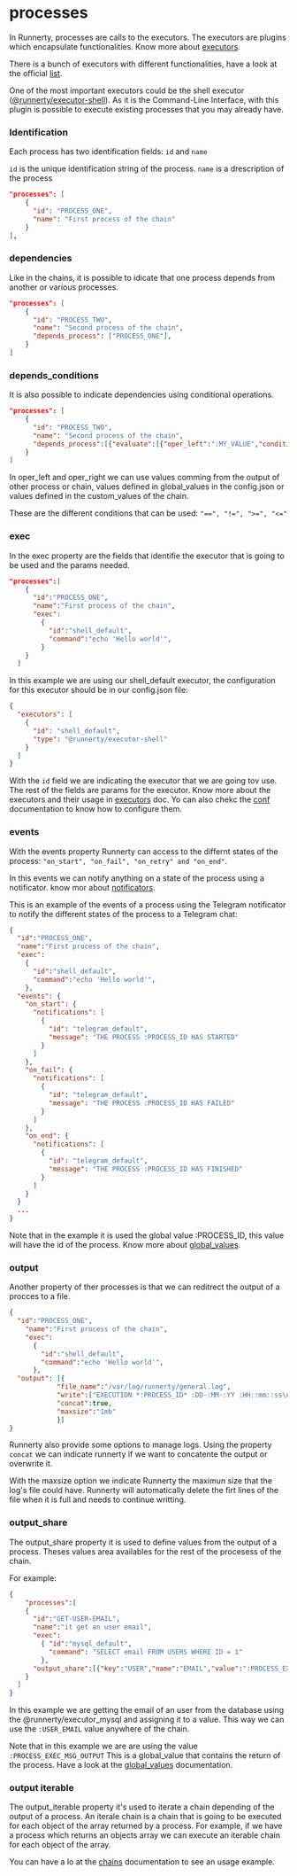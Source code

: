 # processes

In Runnerty, processes are calls to the executors. The executors are plugins which encapsulate functionalities. Know more about [executors].

There is a bunch of executors with different functionalities, have a look at the official [list].

One of the most important executors could be the shell executor ([@runnerty/executor-shell]). As it is the Command-Line Interface, with this plugin is possible to execute existing processes that you may already have.

### Identification

Each process has two identification fields: ```id``` and ```name```

```id``` is the unique identification string of the process.
```name``` is a drescription of the process

```json
"processes": [
    {
      "id": "PROCESS_ONE",
      "name": "First process of the chain"
    }
],
```

### dependencies

Like in the chains, it is possible to idicate that one process depends from another or various processes.

```json
"processes": [
    {
      "id": "PROCESS_TWO",
      "name": "Second process of the chain",
      "depends_process": ["PROCESS_ONE"],
    }
]
```

### depends_conditions

It is also possible to indicate dependencies using conditional operations. 

```json
"processes": [
    {
      "id": "PROCESS_TWO",
      "name": "Second process of the chain",
      "depends_process":[{"evaluate":[{"oper_left":":MY_VALUE","condition":">=","oper_right":"1"}]}],
    }
]
```

In oper_left and oper_right we can use values comming from the output of other process or chain, values defined in global_values in the config.json or values defined in the custom_values of the chain.

These are the different conditions that can be used: ```"==", "!=", ">=", "<="```

### exec

In the exec property are the fields that identifie the executor that is going to be used and the params needed. 

```json
"processes":[
    {
      "id":"PROCESS_ONE",
      "name":"First process of the chain",
      "exec":
        {
          "id":"shell_default",
          "command":"echo 'Hello world'",
        }
    }
  ]
```
In this example we are using our shell_default executor, the configuration for this executor should be in our config.json file:

```json
{
  "executors": [
    {
      "id": "shell_default",
      "type": "@runnerty/executor-shell"
    }
  ]
}
```

With the ```id``` field we are indicating the executor that we are going tov use. The rest of the fields are params for the executor. Know more about the executors and their usage in [executors] doc. Yo can also chekc the [conf] documentation to know how to configure them.

### events

With the events property Runnerty can access to the differnt states of the process: ```"on_start", "on_fail", "on_retry" and "on_end"```.

In this events we can notify anything on a state of the process using a notificator. know mor about [notificators].

This is an example of the events of a process using the Telegram notificator to notify the different states of the process to a Telegram chat:

```json
{
  "id":"PROCESS_ONE",
  "name":"First process of the chain",
  "exec":
    {
      "id":"shell_default",
      "command":"echo 'Hello world'",
    },
  "events": {
    "on_start": {
      "notifications": [
        {
          "id": "telegram_default",
          "message": "THE PROCESS :PROCESS_ID HAS STARTED"
        }
      ]
    },
    "on_fail": {
      "notifications": [
        {
          "id": "telegram_default",
          "message": "THE PROCESS :PROCESS_ID HAS FAILED"
        }
      ]
    },
    "on_end": {
      "notifications": [
        {
          "id": "telegram_default",
          "message": "THE PROCESS :PROCESS_ID HAS FINISHED"
        }
      ]
    }
  }
  ...
}
```
Note that in the example it is used the global value :PROCESS_ID, this value will have the id of the process. Know more about [global_values].

### output

Another property of ther processes is that we can reditrect the output of a procces to a file. 

```json
{
  "id":"PROCESS_ONE",
  	"name":"First process of the chain",
    "exec":
      {
        "id":"shell_default",
        "command":"echo 'Hello world'",
      },
  "output": [{
			"file_name":"/var/log/runnerty/general.log", 
			"write":["EXECUTION *:PROCESS_ID* :DD-:MM-:YY :HH::mm::ss\n"], 
			"concat":true, 
			"maxsize":"1mb"
			}]
}
```
Runnerty also provide some options to manage logs. Using the property ```concat``` we can indicate runnerty if we want to concatente the output or overwrite it. 

With the maxsize option we indicate Runnerty the maximun size that the log's file could have. Runnerty will automatically delete the firt lines of the file when it is full and needs to continue writting.

### output_share

The output_share property it is used to define values from the output of a process. Theses values area availables for the rest of the procesess of the chain.

For example:

```json
{
	"processes":[
    {
      "id":"GET-USER-EMAIL",
      "name":"it get an user email",
      "exec":
        { "id":"mysql_default",
          "command": "SELECT email FROM USERS WHERE ID = 1"
        },
      "output_share":[{"key":"USER","name":"EMAIL","value":":PROCESS_EXEC_MSG_OUTPUT"}]
    }
  ]
}
```
In this example we are getting the email of an user from the database using the @runnerty/executor_mysql and assigning it to a value. This way we can use the ```:USER_EMAIL``` value anywhere of the chain.

Note that in this example we are are using the value ```:PROCESS_EXEC_MSG_OUTPUT``` This is a global_value that contains the return of the process. Have a look at the [global_values] documentation.

### output iterable

The output_iterable property it's used to iterate a chain depending of the output of a process. An iterale chain is a chain that is going to be executed for each object of the array returned by a process. For example, if we have a process which returns an objects array we can execute an iterable chain for each object of the array.

You can have a lo at the [chains] documentation to see an usage example.

[list]: https://github.com/Coderty/runnerty/blob/master/docs/plugins.md
[executors]: https://github.com/Coderty/runnerty/blob/master/docs/executors.md
[@runnerty/executor-shell]: https://github.com/Coderty/runnerty-executor-shell
[conf]: https://github.com/Coderty/runnerty/blob/master/docs/conf.md
[notificators]: https://github.com/Coderty/runnerty/blob/master/docs/notificators.md
[global_values]: https://github.com/Coderty/runnerty/blob/master/docs/global_values.md
[chains]: https://github.com/Coderty/runnerty/blob/master/docs/chains.md